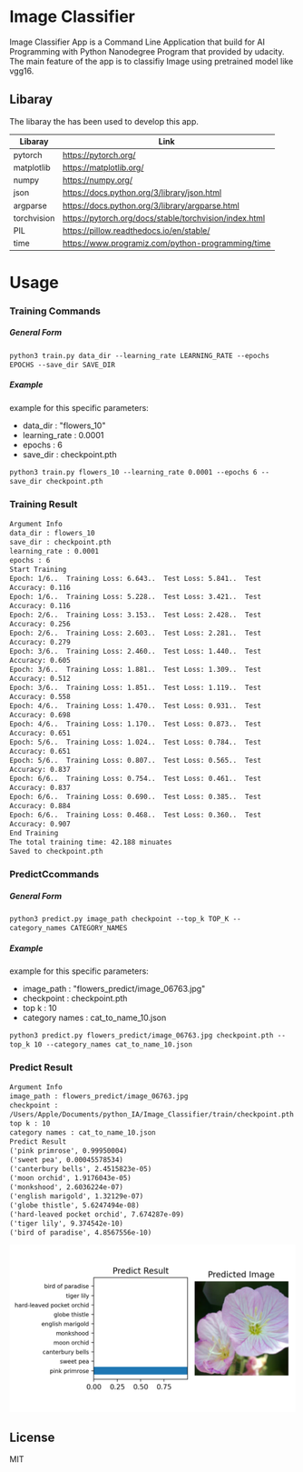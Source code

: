 # Image Classifier

Image Classifier App is a Command Line Application that build for AI Programming with Python Nanodegree Program that provided by udacity. The main feature of the app is to classifiy Image using pretrained model like vgg16.

## Libaray 
The libaray the has been used to develop this app.

| Libaray | Link |
| ------ | ------ |
| pytorch | https://pytorch.org/ |
| matplotlib | https://matplotlib.org/ |
| numpy | https://numpy.org/ |
| json | https://docs.python.org/3/library/json.html |
| argparse | https://docs.python.org/3/library/argparse.html |
| torchvision | https://pytorch.org/docs/stable/torchvision/index.html |
| PIL | https://pillow.readthedocs.io/en/stable/|
|time | https://www.programiz.com/python-programming/time |


# Usage
### Training Commands
##### General Form

```
python3 train.py data_dir --learning_rate LEARNING_RATE --epochs EPOCHS --save_dir SAVE_DIR
```
##### Example
example for this specific parameters:
- data_dir  : "flowers_10"
- learning_rate : 0.0001
- epochs : 6
- save_dir : checkpoint.pth
```
python3 train.py flowers_10 --learning_rate 0.0001 --epochs 6 --save_dir checkpoint.pth
```
### Training Result
```
Argument Info
data_dir : flowers_10
save_dir : checkpoint.pth
learning_rate : 0.0001
epochs : 6
Start Training
Epoch: 1/6..  Training Loss: 6.643..  Test Loss: 5.841..  Test Accuracy: 0.116
Epoch: 1/6..  Training Loss: 5.228..  Test Loss: 3.421..  Test Accuracy: 0.116
Epoch: 2/6..  Training Loss: 3.153..  Test Loss: 2.428..  Test Accuracy: 0.256
Epoch: 2/6..  Training Loss: 2.603..  Test Loss: 2.281..  Test Accuracy: 0.279
Epoch: 3/6..  Training Loss: 2.460..  Test Loss: 1.440..  Test Accuracy: 0.605
Epoch: 3/6..  Training Loss: 1.881..  Test Loss: 1.309..  Test Accuracy: 0.512
Epoch: 3/6..  Training Loss: 1.851..  Test Loss: 1.119..  Test Accuracy: 0.558
Epoch: 4/6..  Training Loss: 1.470..  Test Loss: 0.931..  Test Accuracy: 0.698
Epoch: 4/6..  Training Loss: 1.170..  Test Loss: 0.873..  Test Accuracy: 0.651
Epoch: 5/6..  Training Loss: 1.024..  Test Loss: 0.784..  Test Accuracy: 0.651
Epoch: 5/6..  Training Loss: 0.807..  Test Loss: 0.565..  Test Accuracy: 0.837
Epoch: 6/6..  Training Loss: 0.754..  Test Loss: 0.461..  Test Accuracy: 0.837
Epoch: 6/6..  Training Loss: 0.690..  Test Loss: 0.385..  Test Accuracy: 0.884
Epoch: 6/6..  Training Loss: 0.468..  Test Loss: 0.360..  Test Accuracy: 0.907
End Training
The total training time: 42.188 minuates
Saved to checkpoint.pth
```
### PredictCcommands
##### General Form

```
python3 predict.py image_path checkpoint --top_k TOP_K --category_names CATEGORY_NAMES 
```
##### Example
example for this specific parameters:
- image_path  : "flowers_predict/image_06763.jpg"
- checkpoint : checkpoint.pth
- top k : 10
- category names : cat_to_name_10.json
```
python3 predict.py flowers_predict/image_06763.jpg checkpoint.pth --top_k 10 --category_names cat_to_name_10.json 
```
### Predict Result
```
Argument Info
image_path : flowers_predict/image_06763.jpg
checkpoint : /Users/Apple/Documents/python_IA/Image_Classifier/train/checkpoint.pth
top k : 10
category names : cat_to_name_10.json
Predict Result
('pink primrose', 0.99950004)
('sweet pea', 0.00045578534)
('canterbury bells', 2.4515823e-05)
('moon orchid', 1.9176043e-05)
('monkshood', 2.6036224e-07)
('english marigold', 1.32129e-07)
('globe thistle', 5.6247494e-08)
('hard-leaved pocket orchid', 7.674287e-09)
('tiger lily', 9.374542e-10)
('bird of paradise', 4.8567556e-10)
```
![](predict/predict_result.png)


License
---

MIT


